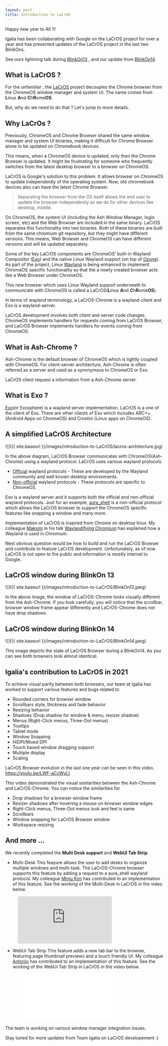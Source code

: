 ```yaml
---
layout: post
title: Introduction to LaCrOS
---
```


Happy new year to All !!! 

Igalia has been collaborating with Google on the LaCrOS project for over a year and has presented updates of the LaCrOS project in the last two BlinkOns.

See ours lightning talk during [BlinkOn13](https://www.youtube.com/watch?v=6Wgh5x7mLSM&t=1621s) , and our update from [BlinkOn14](https://www.youtube.com/watch?v=VrEP7SPfQVM&t=2514s)

## What is LaCrOS ?

For the unfamiliar , the [LaCrOS](https://source.chromium.org/chromium/chromium/src/+/main:docs/lacros.md) project decouples the Chrome browser from the ChromeOS window manager and system UI. The name comes from **L**inux **A**nd **C**h**R**ome**OS**. 

But, why do we need to do that ? Let's jump to more details.

## Why LaCrOs ?

Previously, ChromeOS and Chrome Browser shared the same window manager and system UI binaries, making it difficult for Chrome Browser alone to be updated on Chromebook devices. 

This means, when a ChromeOS device is updated, only then the Chrome Browser is updated. It might be frustrating for someone who frequently switches from the latest desktop browser to a browser on ChromeOS.

LaCrOS is Google's solution to this problem. It allows browser on ChromeOS to update independently of the operating system. Now, old chromebook devices also can have the latest Chrome Browser.

> Separating the browser from the OS itself allows the end user to update the browser independently as we do for other devices like desktop, mobile.

On ChromeOS, the system UI (including the Ash Window Manager, login screen, etc) and the Web Browser are included in the same binary.  LaCrOS separates this functionality into two binaries. Both of these binaries are built from the same chromium git repository, but they might have different versions. This means, Web Browser and ChromeOS can have different versions and will be updated separately.

Some of the key LaCrOS components are ChromeOS’ built-in Wayland Compositor ([Exo](https://source.chromium.org/chromium/chromium/src/+/main:components/exo/)) and the native Linux Wayland support (on top of [Ozone](https://source.chromium.org/chromium/chromium/src/+/main:docs/ozone_overview.md)). As part of the project, Linux [Wayland](https://chromium.googlesource.com/chromium/src/+/main/ui/ozone/platform/wayland/README.md) is being enhanced to implement ChromeOS specific functionality so that the a newly created browser acts like a Web Browser under ChromeOS.

This new browser which uses Linux Wayland support underneath to communicate with ChromeOS is called a LaCrOS(**L**inux **A**nd **C**h**R**ome**OS**).

In terms of wayland terminology, a LaCrOS-Chrome is a wayland-client and Exo is a wayland-server. 

LaCrOS development involves both client and server code changes. ChromeOS implements handlers for requests coming from LaCrOS Browser, and LaCrOS Browser implements handlers for events coming from ChromeOS.

## What is Ash-Chrome ?

Ash-Chrome is the default browser of ChromeOS which is tightly coupled with ChromeOS. For client-server architecture, Ash-Chrome is often referred as a server and used as a synonymous to ChromeOS or Exo.

LaCrOS client request a information from a Ash-Chrome server.

## What is Exo ?

[Exo](https://source.chromium.org/chromium/chromium/src/+/main:components/exo/)(or Exosphere) is a wayland server implementation. LaCrOS is a one of the client of Exo. There are other clients of Exo which includes ARC++(Android Apps on ChromeOS) and Crostini (Linux apps on ChromeOS).

## A simplified LaCrOS Architecture

![]({{ site.baseurl }}/images/introduction-to-LaCrOS/lacros-architecture.jpg)

In the above diagram, LaCrOS Browser communicates with ChromeOS(Ash-Chrome) using a wayland protocol. LaCrOS uses various wayland protocols
* [Official](https://source.chromium.org/chromium/chromium/src/+/main:third_party/wayland-protocols/) wayland protocols - These are developed by the Wayland community and well known desktop environments. 
* [Non-official](https://source.chromium.org/chromium/chromium/src/+/main:components/exo/wayland/protocol/) wayland protocols - These protocols are specific to ChromeOS.

Exo is a wayland server and it supports both the official and non-official wayland protocols. Just for an example, [aura_shell](https://source.chromium.org/chromium/chromium/src/+/main:components/exo/wayland/protocol/aura-shell.xml) is a non-official protocol which allows the LaCrOS browser to support the ChromeOS specific features like snapping a window and many more.

Implementation of LaCrOS is inspired from Chrome on desktop linux. My colleague [Maksim](mailto:msisov@igalia.com) in his talk [Waylandifying Chromium](https://www.youtube.com/watch?v=8t4DUIZ94pk) has explained how a Wayland is used in Chromium.

Next obvious question would be how to build and run the LaCrOS Browser and contribute to feature LaCrOS development. Unfortunately, as of now LaCrOS is not open to the public and information is mostly internal to Google.


## LaCrOS window during BlinkOn 13

![]({{ site.baseurl }}/images/introduction-to-LaCrOS/BlinkOn13.jpeg)

In the above image, the window of LaCrOS-Chrome looks visually different from the Ash-Chrome. If you look carefully, you will notice that the scrollbar, browser window frame appear differently and LaCrOS-Chrome does not have drop shadows.

## LaCrOS window during BlinkOn 14

![]({{ site.baseurl }}/images/introduction-to-LaCrOS/BlinkOn14.jpeg)

This image depicts the state of LaCrOS Browser during a BlinkOn14. As you can see both browsers look almost identical. 

## Igalia's contribution to LaCrOS in 2021
To achieve visual parity between both browsers, our team at Igalia has worked to support various features and bugs related to
- Rounded corners for browser window
- Scrollbars style, thickness and fade behavior
- Resizing behavior
- Shadows (Drop shadow for window & menu, resizer shadow)
- Menus (Right-Click menus, Three-Dot menus)
- Tooltips
- Tablet mode
- Window Snapping
- HiDPI/Mixed DPI
- Touch based window dragging support
- Multiple display
- Scaling


LaCrOS Browser evolution in the last one year can be seen in this video. 
https://youtu.be/LWF-aCcWyLI

This video demonstrated the visual similarities between the Ash-Chrome and LaCrOS-Chrome. You can notice the similarities for
- Drop shadows for a browser window frame
- Resizer shadows after hovering a mouse on browser window edges
- Right-Click menus, Three-Dot menus look and feel is same
- Scrollbars
- Window snapping for LaCrOS Browser window
- Workspace resizing

## And more ...
We recently completed the **Multi Desk support** and **WebUI Tab Strip**.
- Multi-Desk 
This feayure allows the user to add desks to organize multiple windows and multi-task.
The LaCrOS-Chrome browser supports this feature by adding a request to a aura_shell wayland protocol. My colleague [Minju Kim](mailto:mkim@igalia.com) has contributed to an implementation of this feature.
See the working of the Multi-Desk in LaCrOS in the video below.

<figure class="video_container">
  <iframe src="https://www.youtube.com/embed/BuyocSkrbl4" frameborder="0" allowfullscreen="true"> </iframe>
</figure>

- WebUi Tab Strip
This feature adds a new tab bar to the browser, featuring page thumbnail previews and a touch friendly UI. My colleague [Antonio](mailto:tonikitoo@igalia.com) has contributed to an implementation of this feature.
See the working of the WebUi Tab Strip in LaCrOS in the video below.

<figure class="video_container">
  <iframe src="<update-link-here>" frameborder="0" allowfullscreen="true"> </iframe>
</figure>

The team is working on various window manager integration issues.

Stay tuned for more updates from Team Igalia on LaCrOS developement :)
